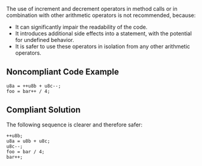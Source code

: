 The use of increment and decrement operators in method calls or in combination with other arithmetic operators is not recommended, because:
 
- It can significantly impair the readability of the code.
- It introduces additional side effects into a statement, with the potential for undefined behavior.
- It is safer to use these operators in isolation from any other arithmetic operators.

## Noncompliant Code Example

    u8a = ++u8b + u8c--;
    foo = bar++ / 4;

## Compliant Solution
 
The following sequence is clearer and therefore safer:

    ++u8b;
    u8a = u8b + u8c;
    u8c--;
    foo = bar / 4;
    bar++;